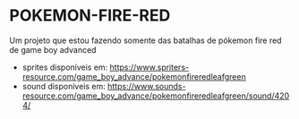 # POKEMON-FIRE-RED

Um projeto que estou fazendo somente das batalhas de pókemon fire red de game boy advanced

- sprites disponíveis em: <https://www.spriters-resource.com/game_boy_advance/pokemonfireredleafgreen>
- sound disponiveis em: <https://www.sounds-resource.com/game_boy_advance/pokemonfireredleafgreen/sound/4204/>